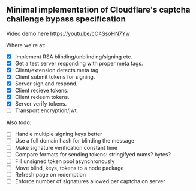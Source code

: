## Minimal implementation of Cloudflare's captcha challenge bypass specification

Video demo here https://youtu.be/cO4SsoHN7Yw

Where we're at:
- [x] Implement RSA blinding/unblinding/signing etc.
- [x] Get a test server responding with proper meta tags.
- [x] Client/extension detects meta tag.
- [x] Client submit tokens for signing.
- [x] Server sign and respond.
- [x] Client recieve tokens.
- [x] Client redeem tokens.
- [x] Server verify tokens.
- [ ] Transport encryption/jwt.
 
Also todo:
- [ ] Handle multiple signing keys better
- [ ] Use a full domain hash for blinding the message
- [ ] Make signature verification constant time
- [ ] Compare formats for sending tokens: stringifyed nums? bytes?
- [ ] Fill unsigned token pool asynchronously
- [ ] Move blind, keys, tokens to a node package
- [ ] Refresh page on redemption
- [ ] Enforce number of signatures allowed per captcha on server
